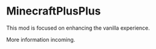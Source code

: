 # MinecraftPlusPlus
This mod is focused on enhancing the vanilla experience.

More information incoming.
